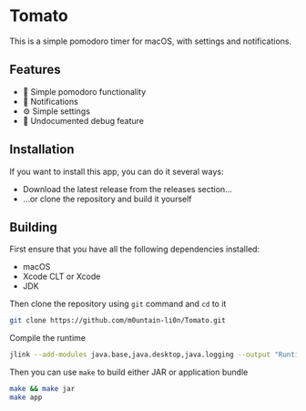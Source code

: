 # Tomato
This is a simple pomodoro timer for macOS, with settings and notifications.

## Features
- 🍅 Simple pomodoro functionality
- 🔔 Notifications
- ⚙️ Simple settings
- 🔮 Undocumented debug feature

## Installation
If you want to install this app, you can do it several ways:
- Download the latest release from the releases section...
- ...or clone the repository and build it yourself

## Building
First ensure that you have all the following dependencies installed:
- macOS
- Xcode CLT or Xcode
- JDK

Then clone the repository using `git` command and `cd` to it
```zsh
git clone https://github.com/m0untain-li0n/Tomato.git
```

Compile the runtime
```zsh
jlink --add-modules java.base,java.desktop,java.logging --output "Runtime" --compress=zip-9
```
Then you can use `make` to build either JAR or application bundle
```zsh
make && make jar
make app
```
